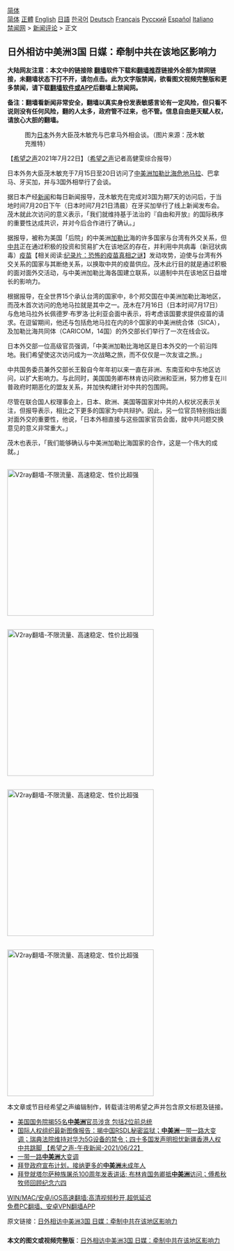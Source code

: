  <!-- 面包屑导航 --> <div class="breadcrumb"><!-- GTranslate: https://gtranslate.io/ -->  <div class="switcher notranslate">  <div class="selected">  <a href="#" onclick="return false;"> 简体</a>  </div>  <div class="option">  <a href="https://www.bannedbook.org" onclick="doGTranslate('zh-CN|zh-CN');jQuery('div.switcher div.selected a').html(jQuery(this).html());return false;" title="简体中文" class="nturl selected"> 简体</a>  <a href="https://www.bannedbook.org/zh-tw/" onclick="doGTranslate('zh-CN|zh-TW');jQuery('div.switcher div.selected a').html(jQuery(this).html());return false;" title="繁體中文" class="nturl"> 正體</a>  <a href="https://www.bannedbook.org/en/" onclick="doGTranslate('zh-CN|en');jQuery('div.switcher div.selected a').html(jQuery(this).html());return false;" title="English" class="nturl"> English</a>  <a href="https://www.bannedbook.org/ja/" onclick="doGTranslate('zh-CN|ja');jQuery('div.switcher div.selected a').html(jQuery(this).html());return false;" title="日本語" class="nturl"> 日語</a>  <a href="https://www.bannedbook.org/ko/" onclick="doGTranslate('zh-CN|ko');jQuery('div.switcher div.selected a').html(jQuery(this).html());return false;" title="한국어" class="nturl"> 한국어</a>  <a href="https://www.bannedbook.org/de/" onclick="doGTranslate('zh-CN|de');jQuery('div.switcher div.selected a').html(jQuery(this).html());return false;" title="Deutsch" class="nturl"> Deutsch</a>  <a href="https://www.bannedbook.org/fr/" onclick="doGTranslate('zh-CN|fr');jQuery('div.switcher div.selected a').html(jQuery(this).html());return false;" title="Français" class="nturl"> Français</a>  <a href="https://www.bannedbook.org/ru/" onclick="doGTranslate('zh-CN|ru');jQuery('div.switcher div.selected a').html(jQuery(this).html());return false;" title="Русский" class="nturl"> Русский</a>  <a href="https://www.bannedbook.org/es/" onclick="doGTranslate('zh-CN|es');jQuery('div.switcher div.selected a').html(jQuery(this).html());return false;" title="Español" class="nturl"> Español</a>  <a href="https://www.bannedbook.org/it/" onclick="doGTranslate('zh-CN|it');jQuery('div.switcher div.selected a').html(jQuery(this).html());return false;" title="Italiano" class="nturl"> Italiano</a>  </div>  </div>      <div class='breadcrumb-sub'><!-- Breadcrumb NavXT 6.3.0 --> <a href="https://www.bannedbook.org/" class="home">禁闻网</a> &gt; <a href="https://www.bannedbook.org/bnews/comments/" class="category">新闻评论</a> &gt; 正文</div></div><h2>日外相访中美洲3国 日媒：牵制中共在该地区影响力</h2> <p class="notice"><b>大陆网友注意：本文中的链接除 <a href="https://github.com/bannedbook/fanqiang" >翻墙</a>软件下载和<a href="https://github.com/killgcd/justmysocks/blob/master/README.md">翻墙推荐</a>链接外全部为禁网链接，未翻墙状态下打不开，请勿点击。此为文字版禁闻，欲看图文视频完整版和更多禁闻，请下载<a href="https://github.com/bannedbook/fanqiang">翻墙软件或APP</a>后翻墙上禁闻网。</p><p>备注：翻墙看新闻非常安全，翻墙以真实身份发表敏感言论有一定风险，但只看不说则没有任何风险，翻的人太多，政府管不过来，也不管。信息自由是天赋人权，请放心大胆的翻墙。</b></p>  <div class="entry"> <figure> <p><figcaption>图为<a href="https://www.bannedbook.org/bnews/tag/%e6%97%a5%e6%9c%ac/" class="st_tag internal_tag" rel="tag" title="标签 日本 下的日志">日本</a>外务大臣茂木敏充与巴拿马外相会谈。（图片来源：茂木敏充推特）</figcaption></figure> <p>【<span class='wp_keywordlink_affiliate'><a href="https://www.soundofhope.org" title="希望之声" target="_blank">希望之声</a></span>2021年7月22日】（<a href="https://www.bannedbook.org/bnews/tag/%e5%b8%8c%e6%9c%9b%e4%b9%8b%e5%a3%b0/" class="st_tag internal_tag" rel="tag" title="标签 希望之声 下的日志">希望之声</a>记者高健雯综合报导）</p> <p>日本外务大臣茂木敏充于7月15日至20日访问了<a href="https://www.bannedbook.org/bnews/tag/%E4%B8%AD%E7%BE%8E%E6%B4%B2/" class="st_tag internal_tag" rel="tag" title="标签 中美洲 下的日志">中美洲</a><a href="https://www.bannedbook.org/bnews/tag/%e5%8a%a0%e5%8b%92%e6%af%94%e6%b5%b7/" class="st_tag internal_tag" rel="tag" title="标签 加勒比海 下的日志">加勒比海</a><a href="https://www.bannedbook.org/bnews/tag/%E5%8D%B1%E5%9C%B0%E9%A9%AC%E6%8B%89/" class="st_tag internal_tag" rel="tag" title="标签 危地马拉 下的日志">危地马拉</a>、巴拿马、牙买加，并与3国外相举行了会谈。</p> <p>据日本产经<span class='wp_keywordlink_affiliate'><a href="https://www.bannedbook.org/" title="新闻">新闻</a></span>和每日新闻报导，茂木敏充在完成对3国为期7天的访问后，于当地时间7月20日下午（日本时间7月21日清晨）在牙买加举行了线上新闻发布会。茂木就此次访问的意义表示，「我们就维持基于法治的『自由和开放』的国际秩序的重要性达成共识，并对今后合作进行了确认。」</p> <p>据报导，被称为美国「后院」的中美洲<a href="https://www.bannedbook.org/bnews/tag/%E5%8A%A0%E5%8B%92%E6%AF%94/" class="st_tag internal_tag" rel="tag" title="标签 加勒比 下的日志">加勒比</a>海的许多国家与台湾有外交关系，但<a href="https://www.bannedbook.org/bnews/tag/%e4%b8%ad%e5%85%b1/" class="st_tag internal_tag" rel="tag" title="标签 中共 下的日志">中共</a>正在通过积极的投资和贸易扩大在该地区的存在，并利用中共病毒（新冠状病毒）<span class='wp_keywordlink'><a href="https://www.bannedbook.org/bnews/tculture/20160630/551027.html" title="疫苗" target="_blank">疫苗</a></span>【相关阅读:<a href='https://www.bannedbook.org/bnews/topimagenews/20180408/925060.html' target='_blank'>纪录片：恐怖的疫苗真相之谜</a>】发动攻势，迫使与台湾有外交关系的国家与其断绝关系，以换取中共的疫苗供应。茂木此行目的就是通过积极的面对面外交活动，与中美洲加勒比海各国建立联系，以遏制中共在该地区日益增长的影响力。</p>  <p>根据报导，在全世界15个承认台湾的国家中，8个邦交国在中美洲加勒比海地区，而茂木首次访问的危地马拉就是其中之一。茂木在7月16日（日本时间7月17日）与危地马拉外长佩德罗·布罗洛·比利亚会面中表示，将考虑该国要求提供疫苗的请求。在逗留期间，他还与包括危地马拉在内的8个国家的中美洲统合体（SICA），及加勒比海共同体（CARICOM，14国）的外交部长们举行了一次在线会议。</p> <p>日本外交部一位高级官员强调，「中美洲加勒比海地区是日本外交的一个前沿阵地。我们希望使这次访问成为一次战略之旅，而不仅仅是一次友谊之旅。」</p> <p>中共国务委员兼外交部长王毅自今年年初以来一直在非洲、东南亚和中东地区访问，以扩大影响力。与此同时，美国国务卿布林肯访问欧洲和亚洲，努力修复在川普政府时期恶化的盟友关系，并加快构建针对中共的包围网。</p> <p>尽管在联合国人权理事会上，日本、欧洲、美国等国家对中共的人权状况表示关注，但报导表示，相比之下更多的国家为中共辩护。因此，另一位官员特别指出面对面外交的重要性，他说，「日本外相直接与这些国家官员会面，就中共问题交换意见的意义非常重大。」</p>  <p>茂木也表示，「我们能够确认与中美洲加勒比海国家的合作，这是一个伟大的成就。」</p> <p><br/><a href="https://github.com/bannedbook/fanqiang/wiki/V2ray%E6%9C%BA%E5%9C%BA"><img src="https://raw.githubusercontent.com/bannedbook/fanqiang/master/v2ss/images/v2free.jpg" width="336" alt="V2ray翻墙-不限流量、高速稳定、性价比超强"></a><br/></p> <p><br/><a href="https://github.com/bannedbook/fanqiang/wiki/V2ray%E6%9C%BA%E5%9C%BA"><img src="https://raw.githubusercontent.com/bannedbook/fanqiang/master/v2ss/images/v2free.jpg" width="336" alt="V2ray翻墙-不限流量、高速稳定、性价比超强"></a><br/></p> <p><br/><a href="https://github.com/bannedbook/fanqiang/wiki/V2ray%E6%9C%BA%E5%9C%BA"><img src="https://raw.githubusercontent.com/bannedbook/fanqiang/master/v2ss/images/v2free.jpg" width="336" alt="V2ray翻墙-不限流量、高速稳定、性价比超强"></a><br/></p>  <p><br/><a href="https://github.com/bannedbook/fanqiang/wiki/V2ray%E6%9C%BA%E5%9C%BA"><img src="https://raw.githubusercontent.com/bannedbook/fanqiang/master/v2ss/images/v2free.jpg" width="336" alt="V2ray翻墙-不限流量、高速稳定、性价比超强"></a><br/></p> <p>本文章或节目经希望之声编辑制作，转载请注明希望之声并包含原文标题及链接。 </p> <ul class='op-related-articles' title='相关阅读'> <li><a href='https://www.bannedbook.org/bnews/cnnews/20210705/1580486.html' target='_blank'>美国国务院揭55名<b>中美洲</b>官员涉贪 包括2位前总统</a></li> <li><a href='https://www.bannedbook.org/bnews/comments/20210623/1572638.html' target='_blank'>国际人权组织最新图像报告：揭中国RSDL秘密监狱；<b>中美洲</b>一带一路大变调；瑞典法院维持对华为5G设备的禁令；四十多国发声明担忧新疆香港人权 中共跳脚 【希望之声-午夜新闻-2021/06/22】</a></li> <li><a href='https://www.bannedbook.org/bnews/cbnews/20210622/1571678.html' target='_blank'>一带一路<b>中美洲</b>大变调</a></li> <li><a href='https://www.bannedbook.org/bnews/worldnews/usa/20210616/1567669.html' target='_blank'>拜登政府宣布计划，接纳更多的<b>中美洲</b>未成年人</a></li> <li><a href='https://www.bannedbook.org/bnews/worldnews/usa/20210602/1558376.html' target='_blank'>拜登就塔尔萨种族屠杀100周年发表讲话; 布林肯国务卿抵<b>中美洲</b>访问；傅希秋牧师回顾纪念六四</a></li> </ul> <p class="texttj"> <a href="https://github.com/bannedbook/fanqiang/wiki/V2ray%E6%9C%BA%E5%9C%BA" target="_blank">WIN/MAC/安卓/iOS高速翻墙:高清视频秒开,超低延迟</a><br/> <a href="https://github.com/bannedbook/fanqiang/wiki/%E7%A6%81%E9%97%BB%E7%BD%91%E5%AE%89%E5%8D%93%E7%BF%BB%E5%A2%99%E6%96%B0%E9%97%BBAPP" target="_blank">免费PC翻墙、安卓VPN翻墙APP</a></p><p>原文链接：<a class="src_link"  href="https://www.soundofhope.org/post/528095" target="_blank">日外相访中美洲3国 日媒：牵制中共在该地区影响力</a></p> <a name='sharetosocial'></a>  <div style="margin-bottom:5px;padding-bottom:5px;clear:both"> <div id="archive-pix-1" class="banner-ads"> <!-- AuctionX Display platform tag START --> <div id="26318x728x90x621x_ADSLOT2" clicktrack="%%CLICK_URL_ESC%%"></div> <!-- AuctionX Display platform tag END --> </div> <div id="archive-pix-2" class="banner-ads"> <!-- AuctionX Display platform tag START --> <div id="26315x300x250x621x_ADSLOT2" clicktrack="%%CLICK_URL_ESC%%"></div> <!-- AuctionX Display platform tag END --> </div> </div>  <div id="archive-pix-1" class="banner-ads"> <!-- AuctionX Display platform tag START --> <div id="26318x728x90x621x_ADSLOT3" clicktrack="%%CLICK_URL_ESC%%"></div> <!-- AuctionX Display platform tag END --> </div> <div><b>本文的图文或视频完整版</b>：<a href='https://www.bannedbook.org/bnews/comments/20210722/1592079.html'>日外相访中美洲3国 日媒：牵制中共在该地区影响力</a></div>  </div><!--END ENTRY--> 